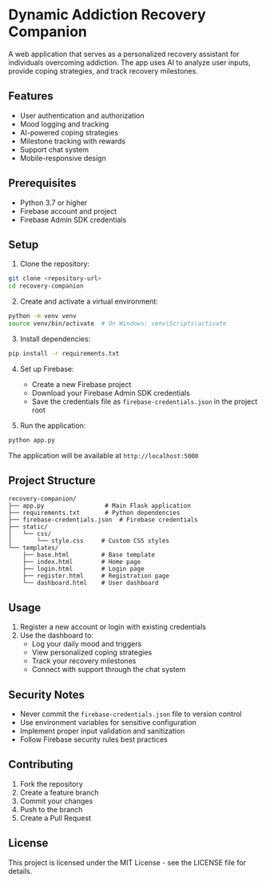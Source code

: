 # Dynamic Addiction Recovery Companion

A web application that serves as a personalized recovery assistant for individuals overcoming addiction. The app uses AI to analyze user inputs, provide coping strategies, and track recovery milestones.

## Features

- User authentication and authorization
- Mood logging and tracking
- AI-powered coping strategies
- Milestone tracking with rewards
- Support chat system
- Mobile-responsive design

## Prerequisites

- Python 3.7 or higher
- Firebase account and project
- Firebase Admin SDK credentials

## Setup

1. Clone the repository:
```bash
git clone <repository-url>
cd recovery-companion
```

2. Create and activate a virtual environment:
```bash
python -m venv venv
source venv/bin/activate  # On Windows: venv\Scripts\activate
```

3. Install dependencies:
```bash
pip install -r requirements.txt
```

4. Set up Firebase:
   - Create a new Firebase project
   - Download your Firebase Admin SDK credentials
   - Save the credentials file as `firebase-credentials.json` in the project root

5. Run the application:
```bash
python app.py
```

The application will be available at `http://localhost:5000`

## Project Structure

```
recovery-companion/
├── app.py                 # Main Flask application
├── requirements.txt       # Python dependencies
├── firebase-credentials.json  # Firebase credentials
├── static/
│   └── css/
│       └── style.css     # Custom CSS styles
└── templates/
    ├── base.html         # Base template
    ├── index.html        # Home page
    ├── login.html        # Login page
    ├── register.html     # Registration page
    └── dashboard.html    # User dashboard
```

## Usage

1. Register a new account or login with existing credentials
2. Use the dashboard to:
   - Log your daily mood and triggers
   - View personalized coping strategies
   - Track your recovery milestones
   - Connect with support through the chat system

## Security Notes

- Never commit the `firebase-credentials.json` file to version control
- Use environment variables for sensitive configuration
- Implement proper input validation and sanitization
- Follow Firebase security rules best practices

## Contributing

1. Fork the repository
2. Create a feature branch
3. Commit your changes
4. Push to the branch
5. Create a Pull Request

## License

This project is licensed under the MIT License - see the LICENSE file for details. 